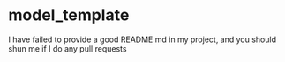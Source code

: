 
model_template
==================
I have failed to provide a good README.md in my project, and you should shun me if I do any pull requests
